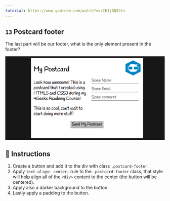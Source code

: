 ```yaml
---
tutorial: https://www.youtube.com/watch?v=zChIjQQ52is
---
```


## `13` Postcard footer

The last part will be our footer, what is the only element present in the footer?

![Postcard body content](../../assets/13.gif)

## 📝 Instructions

1. Create a button and add it to the div with class `.postcard-footer`.
2. Apply `text-align: center;` rule to the `.postcard-footer` class, that style will help align all of the `<div>` content to the center (the button will be centered). 
3. Apply also a darker background to the button.
4. Lastly apply a padding to the button.
